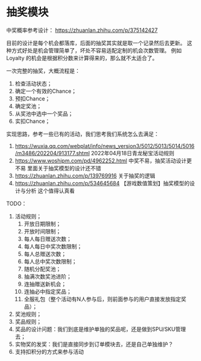 # 抽奖模块

中奖概率参考设计： https://zhuanlan.zhihu.com/p/375142427

目前的设计是每个机会都落库，后面的抽奖其实就是取一个记录然后去更新。
这种方式好处是机会管理简单了，坏处不容易适配定制的机会次数管理。
例如 Loyalty 的机会是根据积分数来计算得来的，那么就不太适合了。

一次完整的抽奖，大概流程是：

1. 检查活动状态；
2. 确定一个有效的Chance；
3. 预扣Chance；
4. 确定奖池；
5. 从奖池中选中一个奖品；
6. 实扣Chance；

实现思路，参考一些已有的活动，我们思考我们系统怎么去满足：

1. https://wuxia.qq.com/webplat/info/news_version3/5012/5013/5014/5016/m3486/202204/913177.shtml  2022年04月18日青龙秘宝活动规则
2. https://www.woshipm.com/pd/4962252.html  中奖不易，抽奖活动设计更不易 里面关于抽奖模型的设计还不错
3. https://zhuanlan.zhihu.com/p/139769916  关于抽奖的逻辑
4. https://zhuanlan.zhihu.com/p/534645684  【游戏数值策划】抽奖模型的设计与分析 这个值得认真看

TODO：

1. 活动规则；
   1. 开放日期限制；
   2. 开放时间限制；
   3. 每人每日赠送次数；
   4. 每人每日中奖次数限制；
   5. 每人总赠送次数；
   6. 每人总中奖次数限制；
   7. 随机分配奖池；
   8. 抽满次数奖池进阶；
   9. 连抽赠送新机会；
   10. 连抽必中指定奖品；
   11. 全服礼包（整个活动有N人参与后，则前面参与的用户直接发放指定奖品）；
2. 奖池规则；
3. 奖品规则；
4. 奖品的设计问题：我们到底是维护单独的奖品呢，还是做到SPU/SKU管理去；
5. 实物奖的发奖：我们是直接同步到订单模块去，还是自己单独维护？
6. 支持扣积分的方式来参与活动
